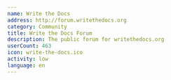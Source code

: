 ```yaml
---
name: Write the Docs
address: http://forum.writethedocs.org
category: Community
title: Write the Docs Forum
description: The public forum for writethedocs.org
userCount: 463
icon: write-the-docs.ico
activity: low
language: en
---
```

